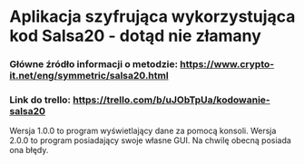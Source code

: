 # Aplikacja szyfrująca wykorzystująca kod Salsa20 - dotąd nie złamany

### Główne źródło informacji o metodzie: https://www.crypto-it.net/eng/symmetric/salsa20.html
### Link do trello: https://trello.com/b/uJObTpUa/kodowanie-salsa20

Wersja 1.0.0 to program wyświetlający dane za pomocą konsoli. Wersja 2.0.0 to program posiadający swoje własne GUI. Na chwilę obecną posiada ona błędy.

